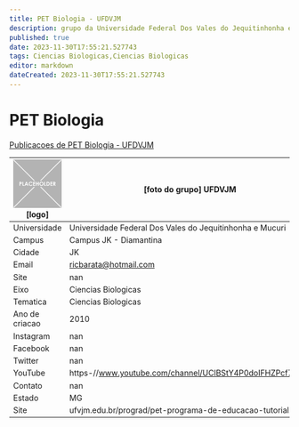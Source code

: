 ```yaml
---
title: PET Biologia - UFDVJM
description: grupo da Universidade Federal Dos Vales do Jequitinhonha e Mucuri
published: true
date: 2023-11-30T17:55:21.527743
tags: Ciencias Biologicas,Ciencias Biologicas
editor: markdown
dateCreated: 2023-11-30T17:55:21.527743
---
```


# PET Biologia

[Publicacoes de PET Biologia - UFDVJM](/atividade/284PETBiologiaUFDVJM/feed.md)

| ![placeholder.png](/placeholder.png) [logo] | [foto do grupo] UFDVJM         |
| ------------------------------------------- | ------------------------------------------------- |
| Universidade                                | Universidade Federal Dos Vales do Jequitinhonha e Mucuri      |
| Campus                                      | Campus JK - Diamantina            |
| Cidade                                      | JK             |
| Email                                       | ricbarata@hotmail.com             |
| Site                                        | nan              |
| Eixo                                        | Ciencias Biologicas              |
| Tematica                                    | Ciencias Biologicas          |
| Ano de criacao                              | 2010        |
| Instagram                                   | nan         |
| Facebook                                    | nan          |
| Twitter                                     | nan           |
| YouTube                                     | https-//www.youtube.com/channel/UClBStY4P0doIFHZPcf7VrFg           |
| Contato                                     | nan         |
| Estado                                      |  MG            |
| Site                                        | ufvjm.edu.br/prograd/pet-programa-de-educacao-tutorial.html |
